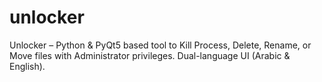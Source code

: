 # unlocker
Unlocker – Python &amp; PyQt5 based tool to Kill Process, Delete, Rename, or Move files with Administrator privileges. Dual-language UI (Arabic &amp; English).
